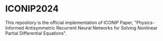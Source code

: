 # ICONIP2024
This repository is the official implementation of ICONIP Paper, "Physics-Informed Antisymmetric Recurrent Neural Networks for Solving Nonlinear Partial Differential Equations".
